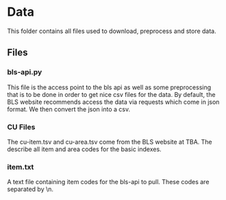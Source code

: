 # Data
This folder contains all files used to download, preprocess and store data.
## Files
### bls-api.py
This file is the access point to the bls api as well as some preprocessing that is to be done in order to get nice csv files for the data. By default, the BLS website recommends access the data via requests which come in json format. We then convert the json into a csv.
### CU Files
The cu-item.tsv and cu-area.tsv come from the BLS website at TBA. The describe all item and area codes for the basic indexes. 
### item.txt
A text file containing item codes for the bls-api to pull. These codes are separated by \\n.
